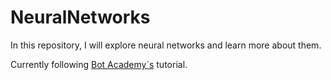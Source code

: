 # NeuralNetworks
In this repository, I will explore neural networks and learn more about them.

Currently following [Bot Academy´s](https://www.youtube.com/redirect?event=video_description&redir_token=QUFFLUhqbjM0elRFdVVybWMzNGhhV1F1YUs4azNJNFEwd3xBQ3Jtc0tscm9TV0MybU5BN1lXNkRnNDFBeGJSbFRXU01TX2xoWEpFQlpvaXFnbl93S3FqWW0zbElBbVh3aGdSbnZVM01HSWw3UXk1NS1CQzNWeDM1dFh2RHR5T2hsS3BrOHZzS0ZPMlN1eU5zSUhXRm8xWm82VQ&q=https%3A%2F%2Fgithub.com%2FBot-Academy%2FNeuralNetworkFromScratch&v=9RN2Wr8xvro) tutorial.

